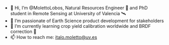 - 👋 Hi, I’m @MolettoLobos, Natural Resources Engineer 🌱 and PhD student in Remote Sensing at University of Valencia 🛰️
- 👀 I’m passionate of Earth Science product development for stakeholders
- 📖 I’m currently learning crop yield calibration worldwide and BRDF correction 🥸
- 📫 How to reach me: italo.moletto@uv.es

<!---
MolettoLobos/MolettoLobos is a ✨ special ✨ repository because its `README.md` (this file) appears on your GitHub profile.
You can click the Preview link to take a look at your changes.
--->
